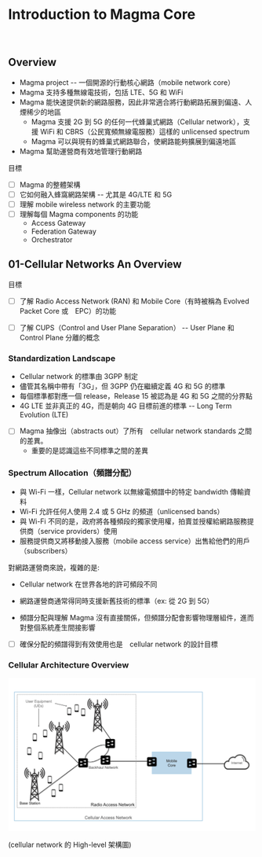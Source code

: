 # Introduction to Magma Core
　
## Overview

* Magma project -- 一個開源的行動核心網路（mobile network core）
* Magma 支持多種無線電技術，包括 LTE、5G 和 WiFi
* Magma 能快速提供新的網路服務，因此非常適合將行動網路拓展到偏遠、人煙稀少的地區 
	* Magma 支援 2G 到 5G 的任何一代蜂巢式網路（Cellular network），支援 WiFi 和 CBRS（公民寬頻無線電服務）這樣的 unlicensed spectrum
	* Magma 可以與現有的蜂巢式網路聯合，使網路能夠擴展到偏遠地區
* Magma 幫助運營商有效地管理行動網路

目標

* [ ] Magma 的整體架構
* [ ] 它如何融入蜂窩網路架構 -- 尤其是 4G/LTE 和 5G
* [ ] 理解 mobile wireless network 的主要功能
* [ ] 理解每個 Magma components 的功能
	* Access Gateway
	* Federation Gateway
	* Orchestrator


## 01-Cellular Networks An Overview

目標

* [ ] 了解 Radio Access Network (RAN) 和 Mobile Core（有時被稱為 Evolved Packet Core 或　EPC）的功能
* [ ] 了解 CUPS（Control and User Plane Separation） -- User Plane 和 Control Plane 分離的概念


### Standardization Landscape

* Cellular network 的標準由 3GPP 制定
* 儘管其名稱中帶有「3G」，但 3GPP 仍在繼續定義 4G 和 5G 的標準
* 每個標準都對應一個 release，Release 15 被認為是 4G 和 5G 之間的分界點
* 4G LTE 並非真正的 4G，而是朝向 4G 目標前進的標準 -- Long Term Evolution (LTE)
* [ ] Magma 抽像出（abstracts out）了所有　cellular network standards 之間的差異。
	* 重要的是認識這些不同標準之間的差異

### Spectrum Allocation（頻譜分配）

* 與 Wi-Fi 一樣，Cellular network 以無線電頻譜中的特定 bandwidth 傳輸資料
* Wi-Fi 允許任何人使用 2.4 或 5 GHz 的頻道（unlicensed bands）
* 與 Wi-Fi 不同的是，政府將各種頻段的獨家使用權，拍賣並授權給網路服務提供商（service providers）使用
* 服務提供商又將移動接入服務（mobile access service）出售給他們的用戶（subscribers）

對網路運營商來說，複雜的是:

* Cellular network 在世界各地的許可頻段不同
* 網路運營商通常得同時支援新舊技術的標準（ex: 從 2G 到 5G）

* 頻譜分配與理解 Magma 沒有直接關係，但頻譜分配會影響物理層組件，進而對整個系統產生間接影響
* [ ] 確保分配的頻譜得到有效使用也是　cellular network 的設計目標


### Cellular Architecture Overview

![](01-Introduction%20to%20Cellular%20Networking/images/CellularNetwork.png)

(cellular network 的 High-level 架構圖)

 